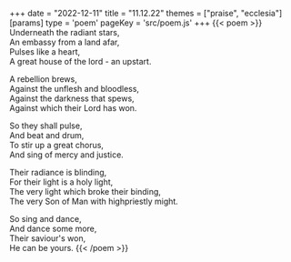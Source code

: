 +++
date = "2022-12-11"
title = "11.12.22"
themes = ["praise", "ecclesia"]
[params]
  type = 'poem'
  pageKey = 'src/poem.js'
+++
{{< poem >}}
Underneath the radiant stars,  
An embassy from a land afar,  
Pulses like a heart,  
A great house of the lord - an upstart.  
  
A rebellion brews,  
Against the unflesh and bloodless,  
Against the darkness that spews,  
Against which their Lord has won.  
  
So they shall pulse,  
And beat and drum,  
To stir up a great chorus,  
And sing of mercy and justice.  
  
Their radiance is blinding,  
For their light is a holy light,  
The very light which broke their binding,  
The very Son of Man with highpriestly might.  
  
So sing and dance,  
And dance some more,  
Their saviour's won,  
He can be yours.
{{< /poem >}}